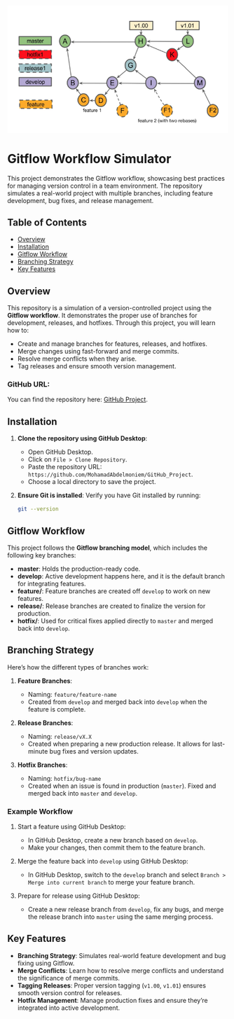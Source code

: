 ![Workflow Overview](./Work-Flow.png)

# Gitflow Workflow Simulator

This project demonstrates the Gitflow workflow, showcasing best practices for managing version control in a team environment. The repository simulates a real-world project with multiple branches, including feature development, bug fixes, and release management.

## Table of Contents

- [Overview](#overview)
- [Installation](#installation)
- [Gitflow Workflow](#gitflow-workflow)
- [Branching Strategy](#branching-strategy)
- [Key Features](#key-features)

## Overview

This repository is a simulation of a version-controlled project using the **Gitflow workflow**. It demonstrates the proper use of branches for development, releases, and hotfixes. Through this project, you will learn how to:
- Create and manage branches for features, releases, and hotfixes.
- Merge changes using fast-forward and merge commits.
- Resolve merge conflicts when they arise.
- Tag releases and ensure smooth version management.

### GitHub URL:
You can find the repository here: [GitHub Project](https://github.com/MohamadAbdelmoniem/GitHub_Project).

## Installation

1. **Clone the repository using GitHub Desktop**:
   - Open GitHub Desktop.
   - Click on `File > Clone Repository`.
   - Paste the repository URL: `https://github.com/MohamadAbdelmoniem/GitHub_Project`.
   - Choose a local directory to save the project.

2. **Ensure Git is installed**: 
   Verify you have Git installed by running:
   ```bash
   git --version
   ```

## Gitflow Workflow

This project follows the **Gitflow branching model**, which includes the following key branches:

- **master**: Holds the production-ready code.
- **develop**: Active development happens here, and it is the default branch for integrating features.
- **feature/**: Feature branches are created off `develop` to work on new features.
- **release/**: Release branches are created to finalize the version for production.
- **hotfix/**: Used for critical fixes applied directly to `master` and merged back into `develop`.

## Branching Strategy

Here’s how the different types of branches work:

1. **Feature Branches**:
   - Naming: `feature/feature-name`
   - Created from `develop` and merged back into `develop` when the feature is complete.

2. **Release Branches**:
   - Naming: `release/vX.X`
   - Created when preparing a new production release. It allows for last-minute bug fixes and version updates.

3. **Hotfix Branches**:
   - Naming: `hotfix/bug-name`
   - Created when an issue is found in production (`master`). Fixed and merged back into `master` and `develop`.

### Example Workflow

1. Start a feature using GitHub Desktop:
   - In GitHub Desktop, create a new branch based on `develop`.
   - Make your changes, then commit them to the feature branch.

2. Merge the feature back into `develop` using GitHub Desktop:
   - In GitHub Desktop, switch to the `develop` branch and select `Branch > Merge into current branch` to merge your feature branch.

3. Prepare for release using GitHub Desktop:
   - Create a new release branch from `develop`, fix any bugs, and merge the release branch into `master` using the same merging process.

## Key Features

- **Branching Strategy**: Simulates real-world feature development and bug fixing using Gitflow.
- **Merge Conflicts**: Learn how to resolve merge conflicts and understand the significance of merge commits.
- **Tagging Releases**: Proper version tagging (`v1.00`, `v1.01`) ensures smooth version control for releases.
- **Hotfix Management**: Manage production fixes and ensure they’re integrated into active development.
